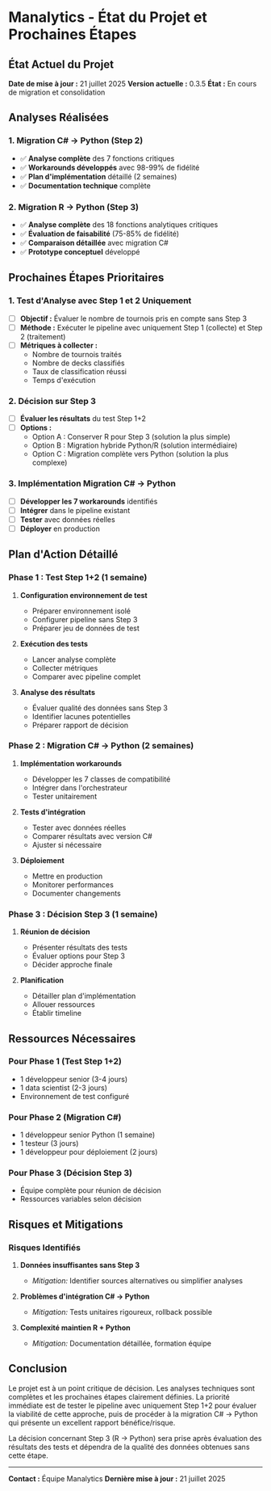 # Manalytics - État du Projet et Prochaines Étapes

## État Actuel du Projet

**Date de mise à jour :** 21 juillet 2025
**Version actuelle :** 0.3.5
**État :** En cours de migration et consolidation

## Analyses Réalisées

### 1. Migration C# → Python (Step 2)
- ✅ **Analyse complète** des 7 fonctions critiques
- ✅ **Workarounds développés** avec 98-99% de fidélité
- ✅ **Plan d'implémentation** détaillé (2 semaines)
- ✅ **Documentation technique** complète

### 2. Migration R → Python (Step 3)
- ✅ **Analyse complète** des 18 fonctions analytiques critiques
- ✅ **Évaluation de faisabilité** (75-85% de fidélité)
- ✅ **Comparaison détaillée** avec migration C#
- ✅ **Prototype conceptuel** développé

## Prochaines Étapes Prioritaires

### 1. Test d'Analyse avec Step 1 et 2 Uniquement
- [ ] **Objectif :** Évaluer le nombre de tournois pris en compte sans Step 3
- [ ] **Méthode :** Exécuter le pipeline avec uniquement Step 1 (collecte) et Step 2 (traitement)
- [ ] **Métriques à collecter :**
  - Nombre de tournois traités
  - Nombre de decks classifiés
  - Taux de classification réussi
  - Temps d'exécution

### 2. Décision sur Step 3
- [ ] **Évaluer les résultats** du test Step 1+2
- [ ] **Options :**
  - Option A : Conserver R pour Step 3 (solution la plus simple)
  - Option B : Migration hybride Python/R (solution intermédiaire)
  - Option C : Migration complète vers Python (solution la plus complexe)

### 3. Implémentation Migration C# → Python
- [ ] **Développer les 7 workarounds** identifiés
- [ ] **Intégrer** dans le pipeline existant
- [ ] **Tester** avec données réelles
- [ ] **Déployer** en production

## Plan d'Action Détaillé

### Phase 1 : Test Step 1+2 (1 semaine)
1. **Configuration environnement de test**
   - Préparer environnement isolé
   - Configurer pipeline sans Step 3
   - Préparer jeu de données de test

2. **Exécution des tests**
   - Lancer analyse complète
   - Collecter métriques
   - Comparer avec pipeline complet

3. **Analyse des résultats**
   - Évaluer qualité des données sans Step 3
   - Identifier lacunes potentielles
   - Préparer rapport de décision

### Phase 2 : Migration C# → Python (2 semaines)
1. **Implémentation workarounds**
   - Développer les 7 classes de compatibilité
   - Intégrer dans l'orchestrateur
   - Tester unitairement

2. **Tests d'intégration**
   - Tester avec données réelles
   - Comparer résultats avec version C#
   - Ajuster si nécessaire

3. **Déploiement**
   - Mettre en production
   - Monitorer performances
   - Documenter changements

### Phase 3 : Décision Step 3 (1 semaine)
1. **Réunion de décision**
   - Présenter résultats des tests
   - Évaluer options pour Step 3
   - Décider approche finale

2. **Planification**
   - Détailler plan d'implémentation
   - Allouer ressources
   - Établir timeline

## Ressources Nécessaires

### Pour Phase 1 (Test Step 1+2)
- 1 développeur senior (3-4 jours)
- 1 data scientist (2-3 jours)
- Environnement de test configuré

### Pour Phase 2 (Migration C#)
- 1 développeur senior Python (1 semaine)
- 1 testeur (3 jours)
- 1 développeur pour déploiement (2 jours)

### Pour Phase 3 (Décision Step 3)
- Équipe complète pour réunion de décision
- Ressources variables selon décision

## Risques et Mitigations

### Risques Identifiés
1. **Données insuffisantes sans Step 3**
   - *Mitigation:* Identifier sources alternatives ou simplifier analyses

2. **Problèmes d'intégration C# → Python**
   - *Mitigation:* Tests unitaires rigoureux, rollback possible

3. **Complexité maintien R + Python**
   - *Mitigation:* Documentation détaillée, formation équipe

## Conclusion

Le projet est à un point critique de décision. Les analyses techniques sont complètes et les prochaines étapes clairement définies. La priorité immédiate est de tester le pipeline avec uniquement Step 1+2 pour évaluer la viabilité de cette approche, puis de procéder à la migration C# → Python qui présente un excellent rapport bénéfice/risque.

La décision concernant Step 3 (R → Python) sera prise après évaluation des résultats des tests et dépendra de la qualité des données obtenues sans cette étape.

---

**Contact :** Équipe Manalytics
**Dernière mise à jour :** 21 juillet 2025
